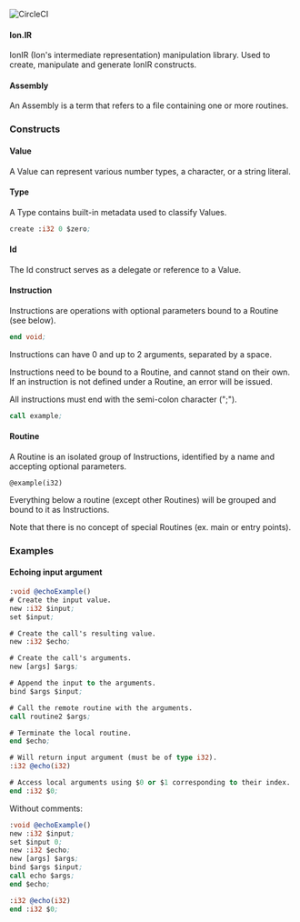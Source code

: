 ![CircleCI](https://circleci.com/gh/IonLanguage/Ion.svg?style=svg)

#### Ion.IR

IonIR (Ion's intermediate representation) manipulation library. Used to create, manipulate and generate IonIR constructs.

#### Assembly

An Assembly is a term that refers to a file containing one or more routines.

### Constructs

#### Value

A Value can represent various number types, a character, or a string literal.

#### Type

A Type contains built-in metadata used to classify Values.

```llvm
create :i32 0 $zero;
```

#### Id

The Id construct serves as a delegate or reference to a Value.

#### Instruction

Instructions are operations with optional parameters bound to a Routine (see below).

```llvm
end void;
```

Instructions can have 0 and up to 2 arguments, separated by a space.

Instructions need to be bound to a Routine, and cannot stand on their own. If an instruction is not defined under a Routine, an error will be issued.

All instructions must end with the semi-colon character (";").

```llvm
call example;
```

#### Routine

A Routine is an isolated group of Instructions, identified by a name and accepting optional parameters.

```
@example(i32)
```

Everything below a routine (except other Routines) will be grouped and bound to it as Instructions.

Note that there is no concept of special Routines (ex. main or entry points).

### Examples

#### Echoing input argument

```llvm
:void @echoExample()
# Create the input value.
new :i32 $input;
set $input;

# Create the call's resulting value.
new :i32 $echo;

# Create the call's arguments.
new [args] $args;

# Append the input to the arguments.
bind $args $input;

# Call the remote routine with the arguments.
call routine2 $args;

# Terminate the local routine.
end $echo;

# Will return input argument (must be of type i32).
:i32 @echo(i32)

# Access local arguments using $0 or $1 corresponding to their index.
end :i32 $0;
```

Without comments:

```llvm
:void @echoExample()
new :i32 $input;
set $input 0;
new :i32 $echo;
new [args] $args;
bind $args $input;
call echo $args;
end $echo;

:i32 @echo(i32)
end :i32 $0;
```
